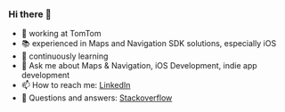 ### Hi there 👋

- 📍 working at TomTom
- 📚 experienced in Maps and Navigation SDK solutions, especially iOS
- 🌱 continuously learning 
- 💬 Ask me about Maps & Navigation, iOS Development, indie app development
- 📫 How to reach me: [LinkedIn](https://www.linkedin.com/in/tnrvrd/)
- 🔎 Questions and answers: [Stackoverflow](https://stackoverflow.com/users/2186887/tanriverdi)

